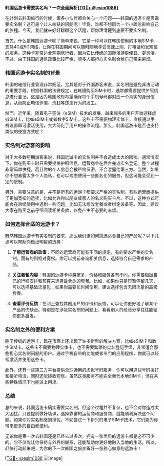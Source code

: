 **韩国远游卡需要实名吗？一次全面解析[[TG💪+ @esim1088](https://t.me/s/esim1088)]**

在计划去韩国旅行的时候，很多小伙伴都会关心一个问题——韩国的远游卡是否需要实名制？这可是个让人纠结的问题呢！毕竟，谁都不想因为一个小疏忽影响自己的旅程。今天，我们就来好好聊聊这个话题，帮你理清楚到底要不要实名制。

首先，什么是韩国远游卡呢？简单来说，它是一种可以在韩国使用的本地SIM卡，支持4G或5G网络，让你在韩国期间可以随时随地享受高速上网、打电话和发短信的服务。这种卡非常适合短期旅行者，因为它比传统的国际漫游更便宜、更灵活。不过，由于韩国的通信政策比较严格，很多人都担心实名制会给自己带来麻烦。

### 韩国远游卡实名制的背景

韩国的电信行业管理非常规范，尤其是对于外国游客来说，实名制是避免非法活动的重要手段。根据韩国的法律规定，在韩国购买SIM卡时，通常都需要提供护照信息进行登记。这是因为韩国政府希望确保每个手机号码都对应一个真实的身份信息，从而防止电信诈骗、洗钱等违法行为的发生。

然而，近年来，随着电子签注（eSIM）技术的发展，越来越多的用户开始选择虚拟SIM卡，比如eSIM卡或者数字SIM卡。这些卡不需要物理实体卡，直接通过手机设置即可激活使用，大大简化了用户的操作流程。那么，韩国远游卡是否也支持类似的便捷方式呢？

### 实名制对游客的影响

对于大多数短期游客来说，韩国远游卡的实名制并不会造成太大的困扰。通常情况下，你在购买卡时只需要提供护照信息，运营商会在后台完成实名登记。整个过程非常简单快捷，而且你的个人信息会被严格保密，不会泄露给第三方。当然，如果你不想暴露太多个人隐私，也可以考虑使用一些匿名化的服务，但这可能会受到一定的限制。

另外，需要注意的是，并不是所有的远游卡都要求严格的实名制。有些运营商提供了更加宽松的选择，比如允许你以朋友或家人的名义购买卡片。不过，这种方式可能会在后续使用中遇到一些问题，比如无法修改套餐或者绑定设备等。因此，建议大家在购买之前仔细阅读相关条款，以免产生不必要的麻烦。

### 如何选择合适的远游卡？

既然韩国远游卡有实名制的要求，那么我们该如何挑选适合自己的产品呢？以下几点可以帮助你做出明智的选择：

1. **了解运营商的政策**：不同的运营商可能有不同的规定，有的要求严格的实名制，而有的则相对宽松。你可以提前查询相关信息，选择符合自己需求的产品。
   
2. **关注套餐内容**：韩国的远游卡种类繁多，价格和服务各有不同。你需要根据自己的行程安排和预算来选择最合适的套餐。比如，如果你只是短暂停留几天，可以选择基础流量包；如果你需要长时间使用，建议选择包含无限流量的高级套餐。

3. **查看评价反馈**：在网上查找其他用户的评价和反馈，可以让你更好地了解某个产品的优缺点。特别是在涉及实名制的问题上，看看别人的经验分享往往能给你更多启发。

### 实名制之外的便利方案

除了传统的远游卡，现在市面上还出现了许多新型的解决方案，比如eSIM卡和数字SIM卡。这些卡不需要物理实体卡，也不需要繁琐的实名登记手续，非常适合那些担心实名制问题的用户。通过手机自带的功能或者专门的应用程序，你就可以轻松激活并使用这些卡。

此外，还有一些第三方平台提供全球通用的虚拟号码服务，你可以用这些号码拨打和接听电话，同时还能接收短信。虽然这类服务不能完全替代本地SIM卡，但在某些特殊情况下也能派上用场。

### 总结

总的来说，韩国远游卡确实需要实名制，但这个过程并不复杂，也不会对你造成太大困扰。只要提前做好功课，选择靠谱的运营商和服务商，就能顺利解决这个问题。如果你对实名制感到担忧，不妨尝试一下新兴的电子SIM卡技术，它们能为你带来更多的自由和便利。

无论你是第一次去韩国还是已经去过多次，拥有一张优质的远游卡都是必不可少的。它不仅能让你保持与外界的联系，还能帮助你更好地融入当地的生活。所以，赶快行动起来吧，为你的下一次韩国之旅准备好一张称心如意的远游卡！

[[TG💪+ @esim1088](https://t.me/s/esim1088) ![Image](https://i.postimg.cc/4NQfJmqS/Snipaste-2025-05-13-00-14-12.png)]